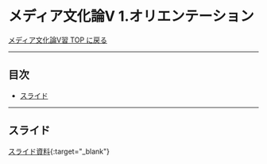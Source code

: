 # メディア文化論V 1.オリエンテーション <!-- omit in toc -->

[メディア文化論V習 TOP に戻る](./index.md)

---
## 目次<!-- omit in toc -->
- [スライド](#スライド)


---

## スライド

[スライド資料](./mct5_01slide.pdf){:target="_blank"}

